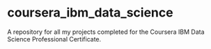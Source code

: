 # coursera_ibm_data_science
A repository for all my projects completed for the Coursera IBM Data Science Professional Certificate.
